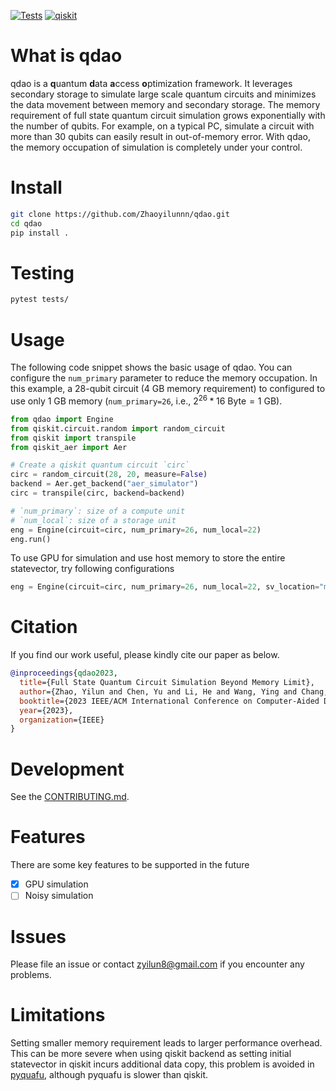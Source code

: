[![Tests](https://github.com/Zhaoyilunnn/qdao/actions/workflows/unit_test.yml/badge.svg?branch=main)](https://github.com/Zhaoyilunnn/qdao/actions/workflows/unit_test.yml)
[![qiskit](https://img.shields.io/badge/qiskit%20community-8A2BE2)](https://qiskit.org/ecosystem)


# What is qdao
qdao is a **q**uantum **d**ata **a**ccess **o**ptimization framework. It leverages secondary storage to simulate large scale quantum circuits and minimizes the data movement between memory and secondary storage. The memory requirement of full state quantum circuit simulation grows exponentially with the number of qubits. For example, on a typical PC, simulate a circuit with more than 30 qubits can easily result in out-of-memory error. With qdao, the memory occupation of simulation is  completely under your control.

# Install

```BASH
git clone https://github.com/Zhaoyilunnn/qdao.git
cd qdao
pip install .
```

# Testing
```BASH
pytest tests/
```

# Usage

The following code snippet shows the basic usage of qdao. You can configure the `num_primary` parameter to reduce the memory occupation. In this example, a 28-qubit circuit (4 GB memory requirement) to configured to use only 1 GB memory (`num_primary=26`, i.e., $2^{26} * 16 \text{ Byte} = 1\text{ GB}$).
```Python
from qdao import Engine
from qiskit.circuit.random import random_circuit
from qiskit import transpile
from qiskit_aer import Aer

# Create a qiskit quantum circuit `circ`
circ = random_circuit(28, 20, measure=False)
backend = Aer.get_backend("aer_simulator")
circ = transpile(circ, backend=backend)

# `num_primary`: size of a compute unit
# `num_local`: size of a storage unit
eng = Engine(circuit=circ, num_primary=26, num_local=22)
eng.run()
```

To use GPU for simulation and use host memory to store the entire statevector, try following configurations
```Python
eng = Engine(circuit=circ, num_primary=26, num_local=22, sv_location="memory", device="GPU")
```

# Citation
If you find our work useful, please kindly cite our paper as below.
```bib
@inproceedings{qdao2023,
  title={Full State Quantum Circuit Simulation Beyond Memory Limit},
  author={Zhao, Yilun and Chen, Yu and Li, He and Wang, Ying and Chang, Kaiyan and Wang, Bingmeng and Li, Bing and Han, Yinhe},
  booktitle={2023 IEEE/ACM International Conference on Computer-Aided Design (ICCAD)},
  year={2023},
  organization={IEEE}
}
```

# Development

See the [CONTRIBUTING.md](https://github.com/Zhaoyilunnn/qdao/blob/main/CONTRIBUTING.md).

# Features
There are some key features to be supported in the future

 - [x] GPU simulation
 - [ ] Noisy simulation

# Issues

Please file an issue or contact zyilun8@gmail.com if you encounter any problems.

# Limitations
Setting smaller memory requirement leads to larger performance overhead. This can be more severe when using qiskit backend as setting initial statevector in qiskit incurs additional data copy, this problem is avoided in [pyquafu](https://github.com/ScQ-Cloud/pyquafu), although pyquafu is slower than qiskit.

<!--stackedit_data:
eyJoaXN0b3J5IjpbLTE5MDg4OTI4NjcsODI1MjA3MjgxLC0xNj
Q3MjEyMzY0LC0zMDQ1NzcyMDVdfQ==
-->